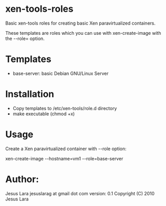 xen-tools-roles
===============

Basic xen-tools roles for creating basic Xen paravirtualized containers.

These templates are roles which you can use with xen-create-image with
the --role= option.

Templates
=========

* base-server: basic Debian GNU/Linux Server

Installation
============

- Copy templates to /etc/xen-tools/role.d directory
- make executable (chmod +x)

Usage
=====

Create a Xen paravirtualized container with --role option:

xen-create-image --hostname=vm1 --role=base-server

Author: 
======

Jesus Lara jesuslarag at gmail dot com 
version: 0.1 Copyright (C) 2010 Jesus Lara
